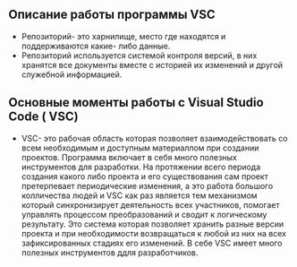 ##  Описание работы программы VSC
  * Репозиторий- это харнилище, место где находятся и поддерживаются какие- либо данные.
  * Репозиторий используется системой контроля версий, в  них хранятся все документы вместе с историей  их изменений и другой служебной информацией.
   ## Основные моменты работы с Visual Studio Code ( VSC)
   * VSC- это рабочая область которая позволяет взаимодействовать со всем необходимым и доступным материаллом при создании проектов. Программа включает в себя много полезных инструментов для разработки.
   На протяжении всего периода создания какого либо проекта  и его существования сам проект претерпевает периодические изменения, а это работа большого колличества людей и VSC как раз является тем механизмом который синхронизирует деятельность всех участников, помогает управлять процессом преобразований и сводит к логическому результату.
   Это система которая позволяет хранить разные версии проекта и при необходимости возвращаться к любой из них на всех зафиксированных стадиях его изменений.
   В себе VSC имеет много полезных инструментов ддля разработчиков. 